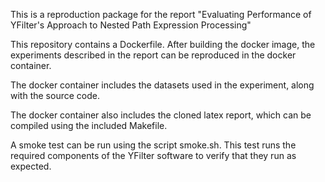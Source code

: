 This is a reproduction package for the report "Evaluating Performance of YFilter's Approach to Nested Path Expression Processing"

This repository contains a Dockerfile. After building the docker image, the experiments described in the report can be reproduced in the docker container.

The docker container includes the datasets used in the experiment, along with the source code.

The docker container also includes the cloned latex report, which can be compiled using the included Makefile.

A smoke test can be run using the script smoke.sh. This test runs the required components of the YFilter software to verify that they run as expected.